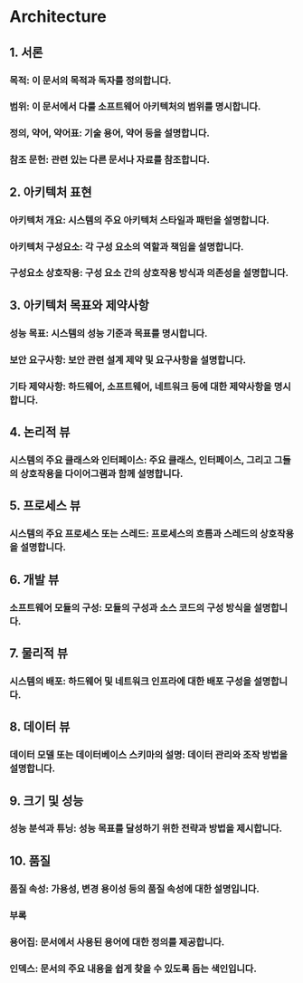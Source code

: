 # Architecture

## 1. 서론
### 목적: 이 문서의 목적과 독자를 정의합니다.
### 범위: 이 문서에서 다룰 소프트웨어 아키텍처의 범위를 명시합니다.
### 정의, 약어, 약어표: 기술 용어, 약어 등을 설명합니다.
### 참조 문헌: 관련 있는 다른 문서나 자료를 참조합니다.
## 2. 아키텍처 표현
### 아키텍처 개요: 시스템의 주요 아키텍처 스타일과 패턴을 설명합니다.
### 아키텍처 구성요소: 각 구성 요소의 역할과 책임을 설명합니다.
### 구성요소 상호작용: 구성 요소 간의 상호작용 방식과 의존성을 설명합니다.
## 3. 아키텍처 목표와 제약사항
### 성능 목표: 시스템의 성능 기준과 목표를 명시합니다.
### 보안 요구사항: 보안 관련 설계 제약 및 요구사항을 설명합니다.
### 기타 제약사항: 하드웨어, 소프트웨어, 네트워크 등에 대한 제약사항을 명시합니다.
## 4. 논리적 뷰
### 시스템의 주요 클래스와 인터페이스: 주요 클래스, 인터페이스, 그리고 그들의 상호작용을 다이어그램과 함께 설명합니다.
## 5. 프로세스 뷰
### 시스템의 주요 프로세스 또는 스레드: 프로세스의 흐름과 스레드의 상호작용을 설명합니다.
## 6. 개발 뷰
### 소프트웨어 모듈의 구성: 모듈의 구성과 소스 코드의 구성 방식을 설명합니다.
## 7. 물리적 뷰
### 시스템의 배포: 하드웨어 및 네트워크 인프라에 대한 배포 구성을 설명합니다.
## 8. 데이터 뷰
### 데이터 모델 또는 데이터베이스 스키마의 설명: 데이터 관리와 조작 방법을 설명합니다.
## 9. 크기 및 성능
### 성능 분석과 튜닝: 성능 목표를 달성하기 위한 전략과 방법을 제시합니다.
## 10. 품질
### 품질 속성: 가용성, 변경 용이성 등의 품질 속성에 대한 설명입니다.
### 부록
### 용어집: 문서에서 사용된 용어에 대한 정의를 제공합니다.
### 인덱스: 문서의 주요 내용을 쉽게 찾을 수 있도록 돕는 색인입니다.